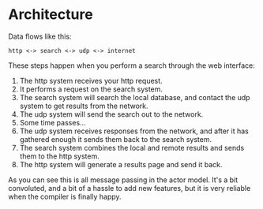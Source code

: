 # Architecture

Data flows like this:

    http <-> search <-> udp <-> internet

These steps happen when you perform a search through the web interface:

1. The http system receives your http request.
2. It performs a request on the search system.
3. The search system will search the local database, and contact the udp system to get results from the network.
4. The udp system will send the search out to the network.
5. Some time passes...
6. The udp system receives responses from the network, and after it has gathered enough it sends them back to the search system.
7. The search system combines the local and remote results and sends them to the http system.
8. The http system will generate a results page and send it back.

As you can see this is all message passing in the actor model. It's a bit convoluted, and a bit of a hassle to add new features,
but it is very reliable when the compiler is finally happy.
